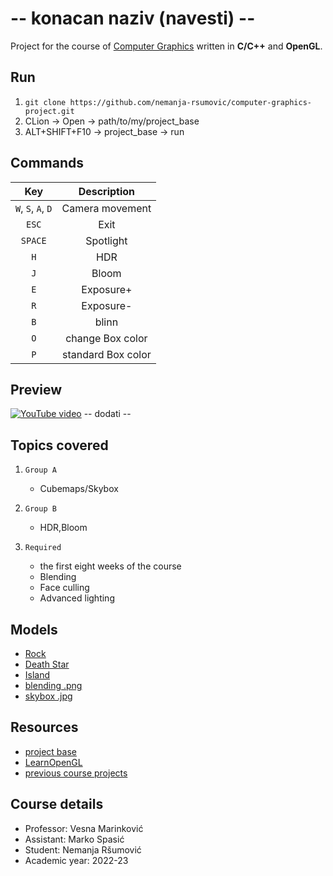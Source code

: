 # -- konacan naziv (navesti) --
Project for the course of [Computer Graphics](https://matf-racunarska-grafika.github.io/) written in **C/C++** and **OpenGL**.

## Run
1. `git clone https://github.com/nemanja-rsumovic/computer-graphics-project.git`
2. CLion -> Open -> path/to/my/project_base
3. ALT+SHIFT+F10 -> project_base -> run


## Commands
| Key     | Description |
| :---:   | :---:       |
| `W`, `S`, `A`, `D` | Camera movement |
| `ESC` | Exit |
| `SPACE` | Spotlight |
| `H` | HDR |
| `J` | Bloom |
| `E` | Exposure+ |
| `R` | Exposure- |
| `B` | blinn |
| `O` | change Box color |
| `P` | standard Box color |

## Preview
[![YouTube video](slika)](link)
-- dodati --

## Topics covered
1. `Group A`
 
   * Cubemaps/Skybox
2. `Group B`

   * HDR,Bloom
3. `Required`
  
   * the first eight weeks of the course
   * Blending
   * Face culling
   * Advanced lighting

## Models
* [Rock](https://sketchfab.com/3d-models/rock-scan-12-462ba9c87ce1445191899a6b74f4203c)
* [Death Star](https://sketchfab.com/3d-models/death-star-ae5d6c6240aa4c1c8c9efcafc417a343)
* [Island]()
* [blending .png](https://pngtree.com/freepng/golden-light-effect-on-transparent-background-with-realistic-sparkles--magic-light--glowing-swirl-light-effect--vector-illustration_4769949.html)
* [skybox .jpg](https://github.com/matf-racunarska-grafika-galerija/OpenGL_matf_project/tree/main/resources/textures)

## Resources
* [project base](https://github.com/matf-racunarska-grafika/project_base)
* [LearnOpenGL](https://learnopengl.com/)
* [previous course projects](https://github.com/matf-racunarska-grafika-galerija)

## Course details
* Professor: Vesna Marinković
* Assistant: Marko Spasić
* Student: Nemanja Ršumović
* Academic year: 2022-23

